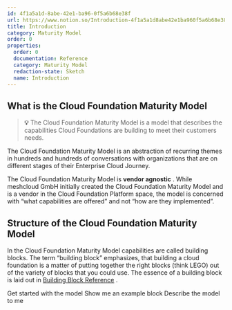 ```yaml
---
id: 4f1a5a1d-8abe-42e1-ba96-0f5a6b68e38f
url: https://www.notion.so/Introduction-4f1a5a1d8abe42e1ba960f5a6b68e38f
title: Introduction
category: Maturity Model
order: 0
properties:
  order: 0
  documentation: Reference
  category: Maturity Model
  redaction-state: Sketch
  name: Introduction
---
```


## What is the Cloud Foundation Maturity Model

> **💡** The Cloud Foundation Maturity Model is a model that describes the capabilities Cloud Foundations are building to meet their customers needs.

The Cloud Foundation Maturity Model is an abstraction of recurring themes in hundreds and hundreds of conversations with organizations that are on different stages of their Enterprise Cloud Journey.

The Cloud Foundation Maturity Model is **vendor agnostic** . While meshcloud GmbH initially created the Cloud Foundation Maturity Model and is a vendor in the Cloud Foundation Platform space, the model is concerned with “what capabilities are offered” and not “how are they implemented”.

## Structure of the Cloud Foundation Maturity Model

In the Cloud Foundation Maturity Model capabilities are called building blocks. The term “building block” emphasizes, that building a cloud foundation is a matter of putting together the right blocks (think LEGO) out of the variety of blocks that you could use. The essence of a building block is laid out in [Building Block Reference](/maturity-model/building-block-reference.md) .

<!--notion-markdown-cms:raw-->
<CallToAction>
  <CtaHeader>Get started with the model</CtaHeader>
  <CtaText></CtaText>
  <CtaButton class="btn-primary" url="https://cloudfoundation.meshcloud.io/maturity-model/service-ecosystem/virtual-network-service.html">Show me an example block</CtaButton>
  <CtaButton class="btn-secondary" url="https://cloudfoundation.meshcloud.io/maturity-model/building-block-reference.html">Describe the model to me</CtaButton>
</CallToAction>

